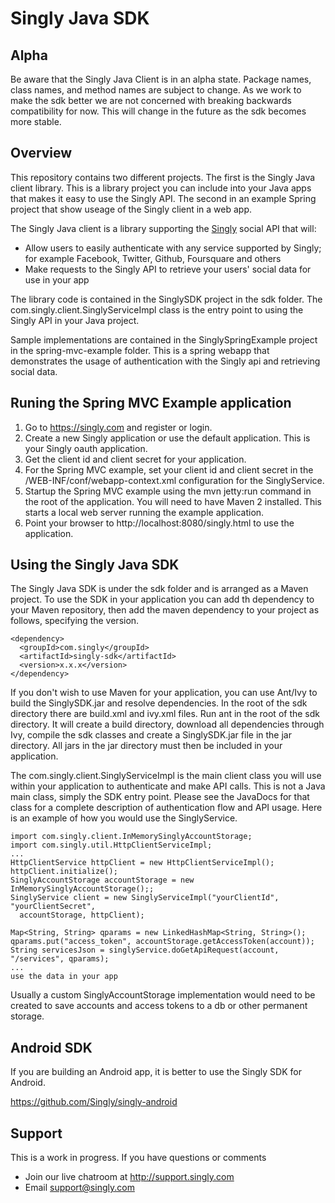 # Singly Java SDK

## Alpha
Be aware that the Singly Java Client is in an alpha state.  Package names, class names, and method names are subject to change.  As we work to make the sdk better we are not concerned with breaking backwards compatibility for now.  This will change in the future as the sdk becomes more stable.

## Overview
This repository contains two different projects.  The first is the Singly Java client library.  This is a library project you can include into your Java apps that makes it easy to use the Singly API.  The second in an example Spring project that show useage of the Singly client in a web app.

The Singly Java client is a library supporting the [Singly](https://singly.com) social API that will:

  - Allow users to easily authenticate with any service supported by Singly; for example Facebook, Twitter, Github, Foursquare and others
  - Make requests to the Singly API to retrieve your users' social data for use in your app


The library code is contained in the SinglySDK project in the sdk folder.  The com.singly.client.SinglyServiceImpl class is the entry point to using the Singly API in your Java project.

Sample implementations are contained in the SinglySpringExample project in the spring-mvc-example folder.  This is a spring webapp that demonstrates the usage of authentication with the Singly api and retrieving social data.

## Runing the Spring MVC Example application

1. Go to https://singly.com and register or login.
2. Create a new Singly application or use the default application.  This is your Singly oauth application.
3. Get the client id and client secret for your application.
4. For the Spring MVC example, set your client id and client secret in the /WEB-INF/conf/webapp-context.xml configuration for the SinglyService.
5. Startup the Spring MVC example using the mvn jetty:run command in the root of the application.  You will need to have Maven 2 installed.  This starts a local web server running the example application.
6. Point your browser to http://localhost:8080/singly.html to use the application.

## Using the Singly Java SDK

The Singly Java SDK is under the sdk folder and is arranged as a Maven project.  To use the SDK in your application you can add th dependency to your Maven repository, then add the maven dependency to your project as follows, specifying the version.

    <dependency>
      <groupId>com.singly</groupId>
      <artifactId>singly-sdk</artifactId>
      <version>x.x.x</version>
    </dependency>

If you don't wish to use Maven for your application, you can use Ant/Ivy to build the SinglySDK.jar and resolve dependencies.  In the root of the sdk directory there are build.xml and ivy.xml files. Run ant in the root of the sdk directory.  It will create a build directory, download all dependencies through Ivy, compile the sdk classes and create a SinglySDK.jar file in the jar directory.  All jars in the jar directory must then be included in your application.

The com.singly.client.SinglyServiceImpl is the main client class you will use within your application to authenticate and make API calls.  This is not a Java main class, simply the SDK entry point.  Please see the JavaDocs for that class for a complete description of authentication flow and API usage. Here is an example of how you would use the SinglyService.

    import com.singly.client.InMemorySinglyAccountStorage;
    import com.singly.util.HttpClientServiceImpl;
    ...
    HttpClientService httpClient = new HttpClientServiceImpl();
    httpClient.initialize();
    SinglyAccountStorage accountStorage = new InMemorySinglyAccountStorage();;
    SinglyService client = new SinglyServiceImpl("yourClientId", "yourClientSecret", 
      accountStorage, httpClient);
    
    Map<String, String> qparams = new LinkedHashMap<String, String>();
    qparams.put("access_token", accountStorage.getAccessToken(account));
    String servicesJson = singlyService.doGetApiRequest(account, "/services", qparams);
    ... 
    use the data in your app

Usually a custom SinglyAccountStorage implementation would need to be created to save accounts and access tokens to a db or other permanent storage. 

## Android SDK

If you are building an Android app, it is better to use the Singly SDK for Android.

https://github.com/Singly/singly-android

Support
--------------

This is a work in progress. If you have questions or comments

* Join our live chatroom at http://support.singly.com
* Email support@singly.com
